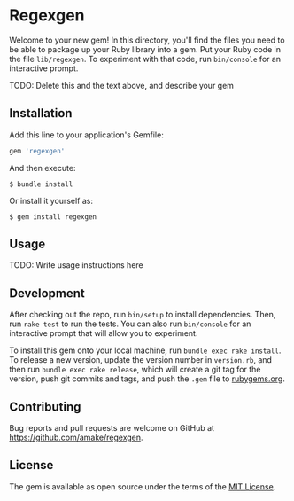 # Regexgen

Welcome to your new gem! In this directory, you'll find the files you need to be able to package up your Ruby library into a gem. Put your Ruby code in the file `lib/regexgen`. To experiment with that code, run `bin/console` for an interactive prompt.

TODO: Delete this and the text above, and describe your gem

## Installation

Add this line to your application's Gemfile:

```ruby
gem 'regexgen'
```

And then execute:

    $ bundle install

Or install it yourself as:

    $ gem install regexgen

## Usage

TODO: Write usage instructions here

## Development

After checking out the repo, run `bin/setup` to install dependencies. Then, run `rake test` to run the tests. You can also run `bin/console` for an interactive prompt that will allow you to experiment.

To install this gem onto your local machine, run `bundle exec rake install`. To release a new version, update the version number in `version.rb`, and then run `bundle exec rake release`, which will create a git tag for the version, push git commits and tags, and push the `.gem` file to [rubygems.org](https://rubygems.org).

## Contributing

Bug reports and pull requests are welcome on GitHub at https://github.com/amake/regexgen.


## License

The gem is available as open source under the terms of the [MIT License](https://opensource.org/licenses/MIT).
